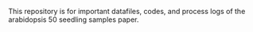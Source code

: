 This repository is for important datafiles, codes, and process logs of the arabidopsis 50 seedling samples paper.
